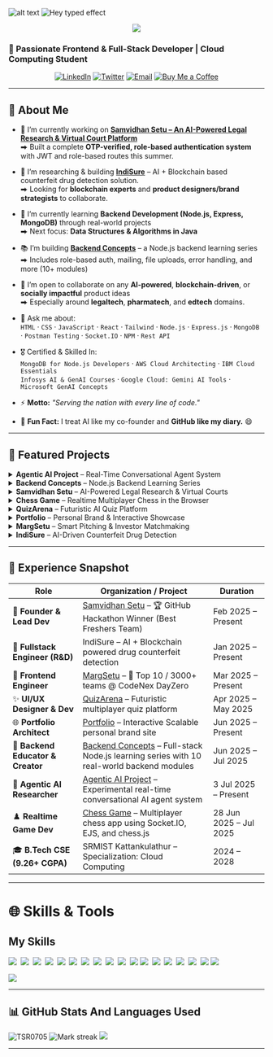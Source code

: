 
![alt text](https://miro.medium.com/v2/resize:fit:828/format:webp/1*0N8CVKix7OGfBDsgh9DzrQ.gif)
![Hey typed effect](https://readme-typing-svg.herokuapp.com?font=Poppins&weight=500&size=25&pause=1000&width=435&lines=Hey+there%2C+I'm+Tanmay+Singh!+%F0%9F%91%8B)
<!-- PROFILE VIEWS & TROPHIES -->
<p align="center"> <img src="https://github-profile-trophy.vercel.app/?username=TSR0705&theme=algolia&no-bg=true&margin-w=8"> </p>



### 🚀 Passionate Frontend & Full-Stack Developer | Cloud Computing Student 

<p align="center">
  <a href="https://linkedin.com/in/tanmay-singh-28395b345/"><img src="https://img.shields.io/badge/LinkedIn-Tanmay%20Singh-0A66C2?style=for-the-badge&logo=linkedin" alt="LinkedIn" /></a>
  <a href="https://twitter.com/tanmaysinghra18"><img src="https://img.shields.io/badge/Twitter-@tanmaysinghra18-1DA1F2?style=for-the-badge&logo=twitter" alt="Twitter" /></a>
  <a href="mailto:tanmaysingh8246@gmail.com"><img src="https://img.shields.io/badge/Email-tanmaysingh8246@gmail.com-D14836?style=for-the-badge&logo=gmail" alt="Email" /></a>
  <a href="https://buymeacoffee.com/tanmaysingh"><img src="https://img.shields.io/badge/Buy%20Me%20a%20Coffee-☕-ff69b4?style=for-the-badge&logo=buymeacoffee" alt="Buy Me a Coffee" /></a>
</p>

---

## 🌟 About Me

- 🔭 I’m currently working on [**Samvidhan Setu – An AI-Powered Legal Research & Virtual Court Platform**](https://github.com/TSR0705/INNOVERSE-SAMVIDHAN-SETU.git)  
  ⮕ Built a complete **OTP-verified, role-based authentication system** with JWT and role-based routes this summer.

- 🧠 I’m researching & building [**IndiSure**](https://github.com/TSR0705) – AI + Blockchain based counterfeit drug detection solution.  
  ⮕ Looking for **blockchain experts** and **product designers/brand strategists** to collaborate.

- 🌱 I’m currently learning **Backend Development (Node.js, Express, MongoDB)** through real-world projects  
  ⮕ Next focus: **Data Structures & Algorithms in Java**

- 📚 I’m building [**Backend Concepts**](https://github.com/TSR0705/BACKEND-CONCEPTS) – a Node.js backend learning series  
  ⮕ Includes role-based auth, mailing, file uploads, error handling, and more (10+ modules)

- 👯 I’m open to collaborate on any **AI-powered**, **blockchain-driven**, or **socially impactful** product ideas  
  ⮕ Especially around **legaltech**, **pharmatech**, and **edtech** domains.

- 💬 Ask me about:  
  `HTML` · `CSS` · `JavaScript` · `React` · `Tailwind` · `Node.js` · `Express.js` · `MongoDB ` · `Postman Testing` · `Socket.IO` · `NPM` · `Rest API`

- 🎖️ Certified & Skilled In:  
  `MongoDB for Node.js Developers` · `AWS Cloud Architecting` · `IBM Cloud Essentials`  
  `Infosys AI & GenAI Courses` · `Google Cloud: Gemini AI Tools` · `Microsoft GenAI Concepts`

- ⚡ **Motto:** _"Serving the nation with every line of code."_

- 🤖 **Fun Fact:** I treat AI like my co-founder and **GitHub like my diary.** 😄
---

## 🚀 Featured Projects

<details>
<summary><strong>Agentic AI Project</strong> – Real-Time Conversational Agent System</summary>

- 🔗 **Repo:** [AGENTIC-AI-PROJECT](https://github.com/TSR0705/AGENTIC-AI-PROJECT)  
- 🛠 **Tech:** Node.js | Express | Whisper | OpenAI API | Socket.IO *(expanding…)*  
- ⭐ **Highlights:** Passive agentic AI listener that responds to human & AI messages on trigger (e.g., `@what`)
</details>

<details>
<summary><strong>Backend Concepts</strong> – Node.js Backend Learning Series</summary>

- 🔗 **Repo:** [BACKEND-CONCEPTS](https://github.com/TSR0705/BACKEND-CONCEPTS)  
- 🛠 **Tech:** Node.js | Express.js | MongoDB | JWT | Multer | Nodemailer  
- ⭐ **Highlights:**  
  • 10+ real-world backend modules: REST API design, file uploads, mailing, error handling, etc.  
  • 💼 Includes advanced **Role-Based Authentication System** with:
    - Role-protected routes (Admin/User)
    - JWT token handling & middleware
    - Full **OTP-based SignUp/Forgot/Reset Password** flow
</details>

<details>
<summary><strong>Samvidhan Setu</strong> – AI-Powered Legal Research & Virtual Courts</summary>

- 🔗 **Repo:** [INNOVERSE-SAMVIDHAN-SETU](https://github.com/TSR0705/INNOVERSE-SAMVIDHAN-SETU)  
- 🛠 **Tech:** React.js | TailwindCSS | Framer Motion | Lottie | Gemini API | Jitsi | Material UI  
- ⭐ **Highlights:** AI-driven case summarization, real-time courtroom UI, predictive outcome engine
</details>

<details>
<summary><strong>Chess Game</strong> – Realtime Multiplayer Chess in the Browser</summary>

- 🔗 **Repo:** [CHESS-GAME](https://github.com/TSR0705/CHESS-GAME)  
- 🛠 **Tech:** Node.js | Express | Socket.IO | Chess.js | EJS | Vanilla JS | Custom CSS  
- ⭐ **Highlights:** Realtime gameplay, drag-and-drop UI, board flipping, spectators, lobby system
</details>

<details>
<summary><strong>QuizArena</strong> – Futuristic AI Quiz Platform</summary>

- 🔗 **Repo:** [Quiz-Arena](https://github.com/TSR0705/Quiz-Arena)  
- 🛠 **Tech:** React.js | Vite | TailwindCSS | Framer Motion | GSAP | React Router | Three.js | @react-three/fiber  
- ⭐ **Highlights:** 3D-themed animated quiz interface, subject-wise quiz filtering, real-time scoring, interactive UI
</details>

<details>
<summary><strong>Portfolio</strong> – Personal Brand & Interactive Showcase</summary>

- 🔗 **Repo:** [MY-PORTFOLIO](https://github.com/TSR0705/MY_PORTFOLIO)  
- 🛠 **Tech:** Next.js | React.js | TailwindCSS | Framer Motion | Modular UI  
- ⭐ **Highlights:** Scalable design, Animated hero, Modern UI trends, Responsive, Easily extensible
</details>

<details>
<summary><strong>MargSetu</strong> – Smart Pitching & Investor Matchmaking</summary>

- 🔗 **Repo:** [Marg-Setu-Frontend-](https://github.com/TSR0705/Marg-Setu-Frontend-)  
- 🛠 **Tech:** Vite | React.js | TailwindCSS | Framer Motion | Jitsi | Chart.js | Material UI  
- ⭐ **Highlights:** Smart profiles, real-time pitching UX, investor matching, live presentations
</details>

<details>
<summary><strong>IndiSure</strong> – AI-Driven Counterfeit Drug Detection</summary>

- 🔗 **Repo:** *(Coming soon…)*  
- 🛠 **Tech:** *(Coming soon…)*  
- ⭐ **Highlights:** AI for drug validation, blockchain for supply chain integrity, anti-counterfeit pipeline
</details>

---

## 📄 Experience Snapshot

| Role                            | Organization / Project                                                                                          | Duration            |
|---------------------------------|-------------------------------------------------------------------------------------------------------------------|---------------------|
| 🧠 **Founder & Lead Dev**        | [Samvidhan Setu](https://github.com/TSR0705/INNOVERSE-SAMVIDHAN-SETU) – 🏆 GitHub Hackathon Winner (Best Freshers Team) | Feb 2025 – Present  |
| 🤝 **Fullstack Engineer (R&D)** | IndiSure – AI + Blockchain powered drug counterfeit detection                                                   | Jan 2025 – Present  |
| 🎯 **Frontend Engineer**        | [MargSetu](https://github.com/TSR0705/Marg-Setu-Frontend-) – 🏅 Top 10 / 3000+ teams @ CodeNex DayZero                  | Mar 2025 – Present  |
| ✨ **UI/UX Designer & Dev**     | [QuizArena](https://github.com/TSR0705/Quiz-Arena) – Futuristic multiplayer quiz platform                        | Apr 2025 – May 2025 |
| 🌐 **Portfolio Architect**      | [Portfolio](https://github.com/TSR0705/MY_PORTFOLIO) – Interactive Scalable personal brand site                  | Jun 2025 – Present  |
| 🧪 **Backend Educator & Creator** | [Backend Concepts](https://github.com/TSR0705/BACKEND-CONCEPTS) – Full-stack Node.js learning series with 10 real-world backend modules | Jun 2025 – Jul 2025 |
| 🤖 **Agentic AI Researcher**    | [Agentic AI Project](https://github.com/TSR0705/AGENTIC-AI-PROJECT) – Experimental real-time conversational AI agent system | 3 Jul 2025 – Present  |
| ♟️ **Realtime Game Dev**        | [Chess Game](https://github.com/TSR0705/CHESS-GAME) – Multiplayer chess app using Socket.IO, EJS, and chess.js   | 28 Jun 2025 – Jul 2025 |
| 🎓 **B.Tech CSE (9.26+ CGPA)**  | SRMIST Kattankulathur – Specialization: Cloud Computing                                                         | 2024 – 2028         |

---

# 🌐 Skills & Tools

## My Skills

<img src="https://img.shields.io/badge/HTML-%23E34F26.svg?logo=html5&logoColor=white"> 
<img src="https://img.shields.io/badge/Tailwind%20CSS-%2338B2AC.svg?logo=tailwind-css&logoColor=white"> 
<img src="https://img.shields.io/badge/CSS-1572B6?logo=css3&logoColor=fff"> 
<img src="https://img.shields.io/badge/JavaScript-F7DF1E?logo=javascript&logoColor=000"> 
<img src="https://img.shields.io/badge/React-61DAFB?logo=react&logoColor=white"> 
<img src="https://img.shields.io/badge/Vite-646CFF?logo=vite&logoColor=fff"> 
<img src="https://img.shields.io/badge/Three.js-000?logo=threedotjs&logoColor=fff"> 
<img src="https://img.shields.io/badge/MongoDB-%234ea94b.svg?logo=mongodb&logoColor=white"> 
<img src="https://img.shields.io/badge/npm-CB3837?logo=npm&logoColor=fff"> 
<img src="https://img.shields.io/badge/Node.js-6DA55F?logo=node.js&logoColor=white"> 
<img src="https://img.shields.io/badge/Java-%23ED8B00.svg?logo=openjdk&logoColor=white">
<img src="https://img.shields.io/badge/C-00599C?logo=c&logoColor=white"> 
<img src="https://img.shields.io/badge/C++-%2300599C.svg?logo=c%2B%2B&logoColor=white"> 
<img src="https://img.shields.io/badge/ChatGPT-74aa9c?logo=openai&logoColor=white"> 
<img src="https://img.shields.io/badge/Hugging%20Face-FFD21E?logo=huggingface&logoColor=000"> 
<img src="https://img.shields.io/badge/GitHub-%23121011.svg?logo=github&logoColor=white"> 
<img src="https://img.shields.io/badge/Socket.io-black?logo=socket.io&logoColor=fff">
<img src="https://img.shields.io/badge/Framer_Motion-EF477F?logo=framer&logoColor=fff">
<!-- <img src="https://img.shields.io/badge/Python-3776AB?logo=python&logoColor=fff">  -->
<!-- <img src="https://img.shields.io/badge/AWS-%23FF9900.svg?logo=amazon-web-services&logoColor=white">  -->
<!-- <img src="https://img.shields.io/badge/Next.js-black?logo=next.js&logoColor=white"> -->
<!-- <img src="https://img.shields.io/badge/Google%20Cloud-%234285F4.svg?logo=google-cloud&logoColor=white"> -->
<!-- <img src="https://img.shields.io/badge/Vercel-%23000000.svg?logo=vercel&logoColor=white"> -->
<!-- <img src="https://img.shields.io/badge/MySQL-4479A1?logo=mysql&logoColor=fff"> -->
<!-- <img src="https://img.shields.io/badge/Postgres-%23316192.svg?logo=postgresql&logoColor=white"> -->
<!-- <img src="https://img.shields.io/badge/Firebase-039BE5?logo=Firebase&logoColor=white"> -->
<img src="https://github-readme-activity-graph.vercel.app/graph?username=TSR0705&theme=react-dark">

---

## 📊 GitHub Stats And Languages Used

<div>
<img  src="https://github-readme-stats.vercel.app/api?username=tsr0705&theme=dark&show_icons=true&locale=en" alt="TSR0705" />
<img alt="Mark streak" src="https://github-readme-streak-stats-five-roan.vercel.app?user=TSR0705&theme=dark"></td><td width="50%" align="center">
<img align="top-right" src="https://readme-stats-fork-mauve.vercel.app/api/top-langs/?username=TSR0705&theme=dark&hide_border=false&no-bg=true&no-frame=true&langs_count=6"></td></tr></tbody></table>
</div>

---

